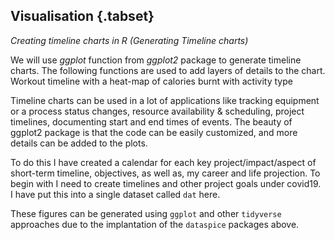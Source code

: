## Visualisation {.tabset}

*Creating timeline charts in R (Generating Timeline charts)*



We will use *ggplot* function from *ggplot2* package to generate timeline charts. The following functions are used to add layers of details to the chart. Workout timeline with a heat-map of calories burnt with activity type

Timeline charts can be used in a lot of applications like tracking equipment or a process status changes, resource availability & scheduling, project timelines, documenting start and end times of events. The beauty of ggplot2 package is that the code can be easily customized, and more details can be added to the plots.

To do this I have created a calendar for each key project/impact/aspect of short-term timeline, objectives, as well as, my career and life projection. To begin with I need to create timelines and other project goals under covid19. I have put this into a single dataset called `dat` here.

These figures can be generated using `ggplot` and other `tidyverse` approaches due to the implantation of the `dataspice` packages above.


